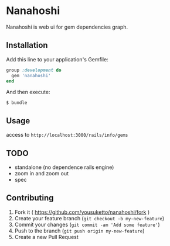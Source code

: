 # Nanahoshi

Nanahoshi is web ui for gem dependencies graph.

## Installation

Add this line to your application's Gemfile:

```ruby
group :development do
  gem 'nanahoshi'
end
```

And then execute:

    $ bundle

## Usage
access to ```http://localhost:3000/rails/info/gems```

## TODO
- standalone (no dependence rails engine)
- zoom in and zoom out
- spec

## Contributing

1. Fork it ( https://github.com/yousuketto/nanahoshi/fork )
2. Create your feature branch (`git checkout -b my-new-feature`)
3. Commit your changes (`git commit -am 'Add some feature'`)
4. Push to the branch (`git push origin my-new-feature`)
5. Create a new Pull Request
